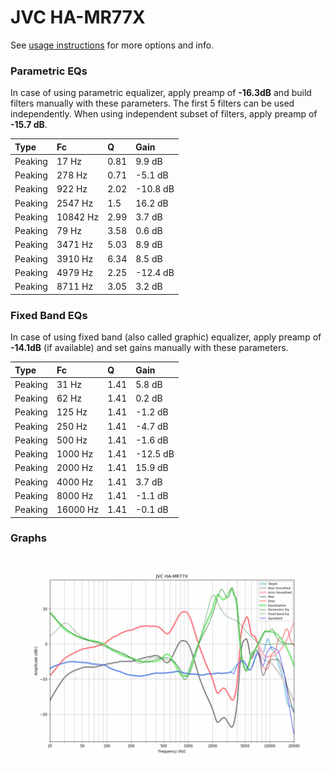 # JVC HA-MR77X
See [usage instructions](https://github.com/jaakkopasanen/AutoEq#usage) for more options and info.

### Parametric EQs
In case of using parametric equalizer, apply preamp of **-16.3dB** and build filters manually
with these parameters. The first 5 filters can be used independently.
When using independent subset of filters, apply preamp of **-15.7 dB**.

| Type    | Fc       |    Q | Gain     |
|:--------|:---------|:-----|:---------|
| Peaking | 17 Hz    | 0.81 | 9.9 dB   |
| Peaking | 278 Hz   | 0.71 | -5.1 dB  |
| Peaking | 922 Hz   | 2.02 | -10.8 dB |
| Peaking | 2547 Hz  | 1.5  | 16.2 dB  |
| Peaking | 10842 Hz | 2.99 | 3.7 dB   |
| Peaking | 79 Hz    | 3.58 | 0.6 dB   |
| Peaking | 3471 Hz  | 5.03 | 8.9 dB   |
| Peaking | 3910 Hz  | 6.34 | 8.5 dB   |
| Peaking | 4979 Hz  | 2.25 | -12.4 dB |
| Peaking | 8711 Hz  | 3.05 | 3.2 dB   |

### Fixed Band EQs
In case of using fixed band (also called graphic) equalizer, apply preamp of **-14.1dB**
(if available) and set gains manually with these parameters.

| Type    | Fc       |    Q | Gain     |
|:--------|:---------|:-----|:---------|
| Peaking | 31 Hz    | 1.41 | 5.8 dB   |
| Peaking | 62 Hz    | 1.41 | 0.2 dB   |
| Peaking | 125 Hz   | 1.41 | -1.2 dB  |
| Peaking | 250 Hz   | 1.41 | -4.7 dB  |
| Peaking | 500 Hz   | 1.41 | -1.6 dB  |
| Peaking | 1000 Hz  | 1.41 | -12.5 dB |
| Peaking | 2000 Hz  | 1.41 | 15.9 dB  |
| Peaking | 4000 Hz  | 1.41 | 3.7 dB   |
| Peaking | 8000 Hz  | 1.41 | -1.1 dB  |
| Peaking | 16000 Hz | 1.41 | -0.1 dB  |

### Graphs
![](./JVC%20HA-MR77X.png)